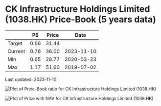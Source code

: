 # CK Infrastructure Holdings Limited (1038.HK) Price-Book (5 years data)

|     | PB   | Price | Date       |
|-----|------|-------|------------|
| Target | 0.66 | 31.44  |  |
| Current | 0.76 | 36.00  | 2023-11-10 |
| Min | 0.65 | 28.77  | 2020-03-23 |
| Max | 1.17 | 51.60  | 2019-07-02 |

Last updated: 2023-11-10

![Plot of Price-Book ratio for CK Infrastructure Holdings Limited (1038.HK)](1038_pb_5.png)

![Plot of Price with NAV for CK Infrastructure Holdings Limited (1038.HK)](1038_price_nav_5.png)

